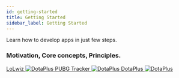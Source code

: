 ```yaml
---
id: getting-started
title: Getting Started
sidebar_label: Getting Started
---
```


Learn how to develop apps in just few steps.

### Motivation, Core concepts, Principles.

<div class="box">
  <a data-fancybox="gallery" data-caption="LoLwiz" href="https://www.youtube.com/watch?v=nJhuNtDPbxo">
    LoLwiz
    <span class="thumb">
      <img src="https://img.youtube.com/vi/nJhuNtDPbxo/maxresdefault.jpg" alt="DotaPlus">
    </span>
  </a>
  <a data-fancybox="gallery" data-caption="PUBG Tracker" href="https://www.youtube.com/watch?v=xiG_cCI9s-E">
    PUBG Tracker
    <span class="thumb">
      <img src="http://img.youtube.com/vi/xiG_cCI9s-E/maxresdefault.jpg" alt="DotaPlus">
    </span>
  </a>
  <a data-fancybox="gallery" data-caption="DotaPlus" href="https://www.youtube.com/watch?v=dDSmntPc_SY">
    DotaPlus
    <span class="thumb">
      <img src="https://img.youtube.com/vi/dDSmntPc_SY/maxresdefault.jpg" alt="DotaPlus">
    </span>
  </a>
</div>
